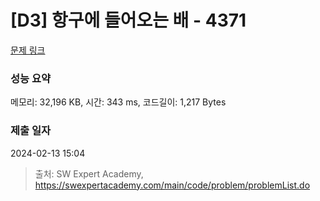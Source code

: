 # [D3] 항구에 들어오는 배 - 4371 

[문제 링크](https://swexpertacademy.com/main/code/problem/problemDetail.do?contestProbId=AWMedCxalW8DFAXd) 

### 성능 요약

메모리: 32,196 KB, 시간: 343 ms, 코드길이: 1,217 Bytes

### 제출 일자

2024-02-13 15:04



> 출처: SW Expert Academy, https://swexpertacademy.com/main/code/problem/problemList.do